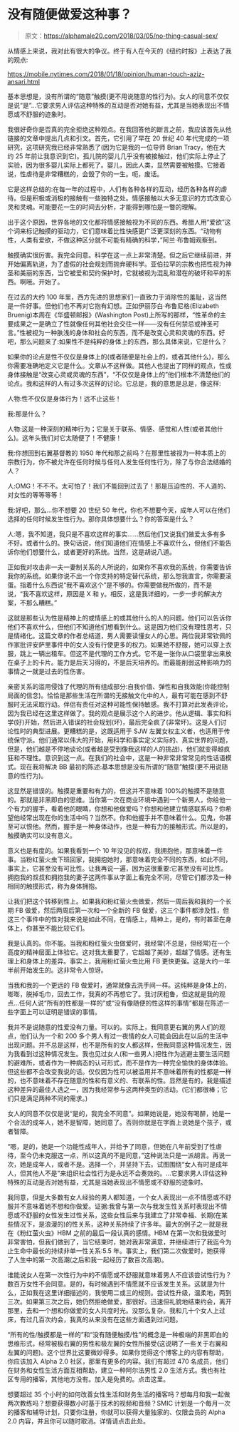 # 没有随便做爱这种事？

> 原文：<https://alphamale20.com/2018/03/05/no-thing-casual-sex/>

从情感上来说，我对此有很大的争议。终于有人在今天的《纽约时报》上表达了我的观点:

https://mobile.nytimes.com/2018/01/18/opinion/human-touch-aziz-ansari.html

基本思想是，没有所谓的“随意”触摸(更不用说随意的性行为)。女人的同意不仅仅是说“是”...它要求男人评估这种特殊的互动是否对她有益，尤其是当她表现出不情愿或不舒服的迹象时。

我很好奇你是否真的完全拒绝这种观点。在我回答他的断言之前，我应该首先从他链接的文章中提出几点和引文。首先，它引用了早在 20 世纪 40 年代完成的一项研究，这项研究我已经非常熟悉了(因为它是我的一位导师 Brian Tracy，他在大约 25 年前让我意识到它)。孤儿院的婴儿几乎没有被接触过，他们实际上停止了实验，因为很多婴儿实际上都死了。婴儿，因此人类，显然需要被触摸。它接着说，性虐待是非常糟糕的，会毁了你的一生。呃，废话。

它是这样总结的:在每一年的过程中，人们有各种各样的互动，经历各种各样的虐待。但是积极或消极的接触有一些独特之处。情感接触以大多无意识的方式改变心灵和灵魂。可能要花一生的时间去分析，才能得到哪怕是一瞥的理解。

出于这个原因，世界各地的文化都将情感接触视为不同的东西。希腊人用“爱欲”这个词来标记触摸的驱动力，它们意味着比性快感更广泛更深刻的东西。“动物有性，人类有爱欲，不做这种区分就不可能有精确的科学，”阿兰·布鲁姆观察到。

触摸确实很厉害。我完全同意。科学在这一点上非常清楚。但之后它继续前进，并开始偏离轨道，为了虚假的社会规划而抛弃硬科学。亚伯拉罕的宗教也把性视为神圣和美丽的东西，当它被爱和契约保护时，它就被视为混乱和潜在的破坏和平的东西。啊哦。开始了。

在过去的大约 100 年里，西方先进的思想家们一直致力于消除性的羞耻，这当然是一件好事。但他们也不再对它抱有幻想。正如伊丽莎白·布鲁尼格(Elizabeth Bruenig)本周在《华盛顿邮报》(Washington Post)上所写的那样，“性革命的主要成果之一是确立了性就像任何其他社会交往一样——没有任何禁忌或神圣可言。”性被视为一种肤浅的身体和社会的东西，而不是改变心灵和灵魂的东西。好吧，那么问题来了:如果性不是纯粹的身体上的东西，那么具体来说，它是什么？

如果你的论点是性不仅仅是身体上的(或者随便是社会上的，或者其他什么)，那么你需要准确地定义它是什么。文章从不这样做。其他人也提出了同样的观点，性或身体接触是“改变心灵或灵魂的东西”，“不仅仅是身体上的”他们根本不清楚他们的论点。我和这样的人有过多次这样的讨论。它总是，我的意思是总是，像这样:

人物:性不仅仅是身体行为！远不止这些！

我:那是什么？

人物:这是一种深刻的精神行为；它是关于联系、情感、感觉和人性(或者其他什么)。这年头我们对它太随便了！不健康！

我:你想回到右翼基督教的 1950 年代和那之前吗？在那里性被视为一种本质上的宗教行为，你不被允许在任何时候与任何人发生任何性行为，除了与你合法结婚的人？

人:OMG！不不不。太可怕了！我们不能回到过去了！那是压迫性的、不人道的、对女性的等等等等！

我:好吧，那么...你不想要 20 世纪 50 年代，你也不想要今天，成年人可以在他们选择的任何时候发生性行为。那你具体想要什么？你的答案是什么？

人:嗯，我不知道，我只是不喜欢这样的事实……然后他们又说我们做爱太多有多不好。或者什么的。换句话说，他们知道他们在情感上不喜欢什么，但他们不能告诉你他们想要什么，或者更好的系统。当然，这是胡说八道。

正如我对攻击非一夫一妻制关系的人所说的，如果你不喜欢我的系统，你需要告诉我你的系统。如果你说不出一个你支持的特定替代系统，那么恕我直言，你需要滚蛋。指着什么东西说“我不喜欢这个”是不够的。你需要做我所做的，而不是说，“我不喜欢这样，原因是 X 和 y。相反，这是我详细的，一步一步的解决方案，不那么糟糕。”

这就是那些认为性是精神上的或情感上的或其他什么的人的问题。他们可以告诉你他们不喜欢什么，但他们不知道他们想看到什么。这是因为他们没有理性思考，只是情绪化。这篇文章的作者总结道，男人需要读懂女人的心思。两位我非常钦佩的作家批评安萨里事件中的女人没有行使更多的权力。如果她不舒服，她可以穿上衣服，跳上一辆出租车。但这不是代理的工作方式。它不是一张你从口袋里拿出来放在桌子上的卡片。能力是后天习得的，不是后天培养的。而最能削弱这种影响力的事情之一就是过去的性伤害。

亲密关系的滥用侵蚀了代理的所有组成部分:自我价值、弹性和自我效能(你能控制局面的信念)。恰恰是那些生活在所谓的无接触文化中的人，最有可能在感到不舒服时无法采取行动。伴侣有责任对这种可能性保持敏感。我不打算对此发表评论，因为我已经在这里这样做了。我的观点是展示这个人的进步。他从逻辑、事实和科学(好)开始，然后进入错误的社会规划(坏)，最后完全疯了(非常坏)。这是人们讨论性时的典型进展。更糟糕的是，这既适用于 SJW 左翼女权主义者，也适用于传统保守派。他们通常以伟大的开始，用科学和事实定义实际的、真实世界的问题，但是，他们越是不停地谈论(或者越是受到像我这样的人的挑战)，他们就变得越疯狂和不理性。意识到这一点。在我们的社会中，这是一种非常非常常见的性话语模式。现在我将解决 BB 最初的陈述:基本思想是没有所谓的“随意”触摸(更不用说随意的性行为)。

这显然是错误的。触摸是重要和有力的，但这并不意味着 100%的触摸不是随意的。那就是非黑即白的思维。当你第一次在商业环境中遇到一个新男人，你给他一个有力的握手，看着他的眼睛，你想和他做爱吗？你想和他建立情感联系吗？你希望他经常出现在你的生活中吗？当然不。你和他握手并不意味着什么。见鬼，你甚至可以恨他。然而，握手是一种身体动作，也是一种有力的接触形式。所以是的，触摸确实可以没有意义。

意义也是有度的。如果我看到一个 10 年没见的叔叔，我拥抱他，那意味着一件事。当粉红萤火虫下班回家，我拥抱她时，那意味着完全不同的东西，如此不同，事实上，它甚至没有可比性。让我再说一遍，因为这很重要:它甚至没有可比性。拥抱我的叔叔和拥抱我的妻子这两件事从字面上看完全不同，尽管它们都涉及一种相同的触摸形式，称为身体拥抱。

让我们把这个转移到性上。如果我和粉红萤火虫做爱，然后一周后我和我的一个长期 FB 做爱，然后两周后第一次和一个全新的 FB 做爱，这三个事件都涉及性，但这三个事件中的性对我来说是如此不同，在情感上，精神上，是的，有时甚至在身体上，你甚至不能比较它们。

我是认真的。你不能。当我和粉红萤火虫做爱时，我经常(不总是，但经常)在一个高度的精神层面上体验它。这对我太重要了，它超越了美妙，超越了情感。还有生理上和身体上的差异。事实上，我用粉红萤火虫比用 FB 更快更强。这是大约一年半前开始发生的。这非常令人惊讶。

当我和我的一个更远的 FB 做爱时，通常就像去洗手间一样。这纯粹是身体上的，嘭嘭，脱掉毛巾，回去工作，我真的不再想它了。我讨厌粗鲁，但这就是我的观点…任何人说“所有的性都是一样的”或“没有像随便的性这样的事情”都是在陈述一些字面上可以证明是错误的事情。

我并不是说随意的性爱没有力量。可以的。实际上，我同意更右翼的男人们的观点，他们认为一个和 200 多个男人有过一夜情的女人可能会因此在以后的生活中出现问题。并不总是这样，也不是所有的女人都这样，但我同意这种情况发生，因为我看到过这种情况发生。我也见过女人(和一些男人)把性作为逃避主要生活问题的避难所，或者作为一种病态的认可形式，而不是作为一种完全愉快的身体体验。但这些都不会改变我说的话。仅仅因为性可以被滥用并不意味着所有的性都是一样的，也不意味着不存在随意的性和有意义的、有联系的性。显然是有的，我是描述这种差异的最佳人选之一，因为我经常参与这两种类型的活动。(它们都很棒；它们只是满足两种不同的需求。)

女人的同意不仅仅是说“是的，我完全不同意”。如果她说是，她没有喝醉，她是一个合法的成年人，她不是智障，她同意了。否则你就是在字面上说她是个孩子，或者智障。

“嗯，是的，她是一个功能性成年人，并给予了同意，但她在八年前受到了性虐待，至今仍未克服这一点，所以这真的不是同意，”这种说法只是一派胡言。再说一次，她是成年人，或者不是。选择一个，并坚持下去。试图围绕“女人有时是成年人，但其他人不是”来组织社会性行为是永远不会奏效的。...它要求男人评估这种特殊的互动是否对她有益，尤其是当她表现出不情愿或不舒服的迹象时。

我同意，但是大多数有女人经验的男人都知道，一个女人表现出一点不情愿或不舒服并不意味着她不想和你做爱。证据:我曾与第一次与我发生性关系时表现出不情愿或不舒服的女性发生过性关系，这些女性后来与我建立了非常幸福、长期(在某些情况下，是浪漫的)的性关系，这种关系持续了许多年。最大的例子之一就是我在《粉红萤火虫》HBM 之前的最后一段认真的感情。HBM 在第一次和我做爱时非常害怕，但我们做到了，当它结束时，她对我非常满意，并继续进行了我迄今为止生命中最长的持续非单一性关系:5.5 年。事实上，我们第二次做爱时，她获得了人生中的第一次高潮(之后和我一起经历了数百次高潮)。

谁能说女人在第一次性行为中的不情愿或不舒服就意味着男人不应该尝试性行为？数百万女性不会同意。是的，有时候遇到不情愿就不应该发生关系。这就是为什么，正如我在这里详细描述的，我使用二或三的规则。尝试性升级，温柔地，两到三次。如果第三次之后，她仍然拒绝做爱，那很好。迅速但礼貌地结束约会，离开那里，去和一个想和你做爱的女人共度时光。没那么复杂。我和几十个女人上过床，有过几百次约会，我真的从来没有在这些方面遇到过问题。

“所有的性/触摸都是一样的”和“没有随便触摸/性”的概念是一种极端的非黑即白的思维形式，经常被极右翼的男性和极左翼的女性所接受(这说明了一些关于右翼和左翼的问题)。这个世界比这要微妙得多。如果你觉得这个博客上的内容有帮助，你应该加入 Alpha 2.0 社区，那里有更多的内容。我们有超过 470 名成员，他们在财务和女性生活方面互相帮助，建立一种阿尔法男性 2.0 生活方式。我也有社区专用的播客，其他地方没有。加入是免费的。点击这里。

想要超过 35 个小时的如何改善女性生活和财务生活的播客吗？想每月和我一起做两次教练吗？想要获得数小时基于技术的视频和音频？SMIC 计划是一个每月一次的播客和辅导计划，只要你注册，你就可以获得大量独家的、仅限会员的 Alpha 2.0 内容，并且你可以随时取消。详情请点击此处。